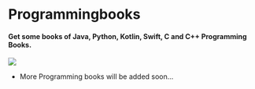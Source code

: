 # Programmingbooks
#### Get some books of Java, Python, Kotlin, Swift, C and C++ Programming Books.<br/>
[<img src='https://github.com/ShivaniMakvana/Programmingbooks/blob/main/images/slide01.jpg'>](https://shivanimakvana.github.io/Programmingbooks)
- More Programming books will be added soon...
